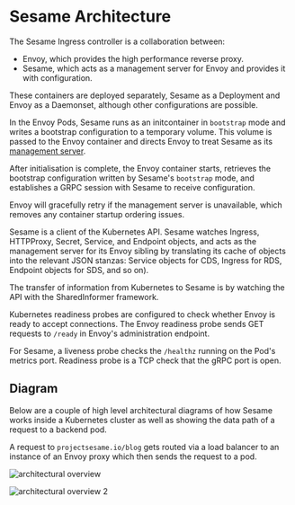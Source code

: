 # Sesame Architecture

The Sesame Ingress controller is a collaboration between:

* Envoy, which provides the high performance reverse proxy.
* Sesame, which acts as a management server for Envoy and provides it with configuration.

These containers are deployed separately, Sesame as a Deployment and Envoy as a Daemonset, although other configurations are possible.

In the Envoy Pods, Sesame runs as an initcontainer in `bootstrap` mode and writes a bootstrap configuration to a temporary volume.
This volume is passed to the Envoy container and directs Envoy to treat Sesame as its [management server][1].

After initialisation is complete, the Envoy container starts, retrieves the bootstrap configuration written by Sesame's `bootstrap` mode, and establishes a GRPC session with Sesame to receive configuration.

Envoy will gracefully retry if the management server is unavailable, which removes any container startup ordering issues.

Sesame is a client of the Kubernetes API.
Sesame watches Ingress, HTTPProxy, Secret, Service, and Endpoint objects, and acts as the management server for its Envoy sibling by translating its cache of objects into the relevant JSON stanzas: Service objects for CDS, Ingress for RDS, Endpoint objects for SDS, and so on).

The transfer of information from Kubernetes to Sesame is by watching the API with the SharedInformer framework.

Kubernetes readiness probes are configured to check whether Envoy is ready to accept connections.
The Envoy readiness probe sends GET requests to `/ready` in Envoy's administration endpoint.

For Sesame, a liveness probe checks the `/healthz` running on the Pod's metrics port.
Readiness probe is a TCP check that the gRPC port is open.

## Diagram
Below are a couple of high level architectural diagrams of how Sesame works inside a Kubernetes cluster as well as showing the data path of a request to a backend pod.

A request to `projectsesame.io/blog` gets routed via a load balancer to an instance of an Envoy proxy which then sends the request to a pod.

![architectural overview][2]


![architectural overview 2][3]

[1]: https://www.envoyproxy.io/docs/envoy/v1.13.0/api-docs/xds_protocol
[2]: ../img/archoverview.png
[3]: ../img/sesame_deployment_in_k8s.png
